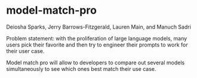 # model-match-pro


Deiosha Sparks, Jerry Barrows-Fitzgerald, Lauren Main, and Manuch Sadri

Problem statement: with the proliferation of large language models, many users pick their favorite and then try to engineer their prompts to work for their user case.

Model match pro will allow to developers to compare out several models simultaneously to see which ones best match their use case. 
